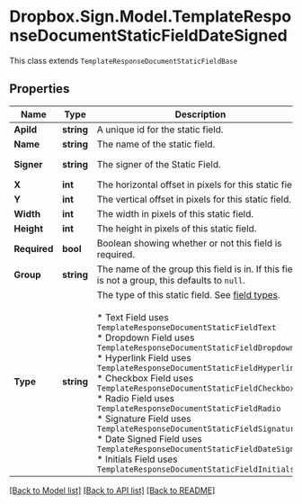 # Dropbox.Sign.Model.TemplateResponseDocumentStaticFieldDateSigned
This class extends `TemplateResponseDocumentStaticFieldBase`

## Properties

Name | Type | Description | Notes
------------ | ------------- | ------------- | -------------
**ApiId** | **string** |  A unique id for the static field.  | 
**Name** | **string** |  The name of the static field.  | 
**Signer** | **string** |  The signer of the Static Field.  | [default to "me_now"]
**X** | **int** |  The horizontal offset in pixels for this static field.  | 
**Y** | **int** |  The vertical offset in pixels for this static field.  | 
**Width** | **int** |  The width in pixels of this static field.  | 
**Height** | **int** |  The height in pixels of this static field.  | 
**Required** | **bool** |  Boolean showing whether or not this field is required.  | 
**Group** | **string** |  The name of the group this field is in. If this field is not a group, this defaults to `null`.  | [optional] 
**Type** | **string** |  The type of this static field. See [field types](/api/reference/constants/#field-types).<br><br>* Text Field uses `TemplateResponseDocumentStaticFieldText`<br>* Dropdown Field uses `TemplateResponseDocumentStaticFieldDropdown`<br>* Hyperlink Field uses `TemplateResponseDocumentStaticFieldHyperlink`<br>* Checkbox Field uses `TemplateResponseDocumentStaticFieldCheckbox`<br>* Radio Field uses `TemplateResponseDocumentStaticFieldRadio`<br>* Signature Field uses `TemplateResponseDocumentStaticFieldSignature`<br>* Date Signed Field uses `TemplateResponseDocumentStaticFieldDateSigned`<br>* Initials Field uses `TemplateResponseDocumentStaticFieldInitials`  | [default to "date_signed"]

[[Back to Model list]](../README.md#documentation-for-models) [[Back to API list]](../README.md#documentation-for-api-endpoints) [[Back to README]](../README.md)

